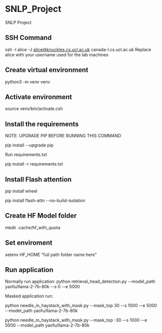 # SNLP_Project
SNLP Project

## SSH Command
ssh -l alice -J alice@knuckles.cs.ucl.ac.uk canada-l.cs.ucl.ac.uk
Replace alice with your username used for the lab machines

## Create virtual environment
python3 -m venv venv

## Activate environment
source venv/bin/activate.csh

## Install the requirements
NOTE: UPGRADE PIP BEFORE RUNNING THIS COMMAND

pip install --upgrade pip

Run requirements.txt

pip install -r requirements.txt

## Install Flash attention
pip install wheel

pip install flash-attn --no-build-isolation

## Create HF Model folder
mkdir .cache/hf_with_quota

## Set enviroment
setenv HF_HOME "full path folder name here"

## Run application
Normally run application:
python retrieval_head_detection.py --model_path yaofu/llama-2-7b-80k --s 0 --e 5000

Masked application run:

python needle_in_haystack_with_mask.py --mask_top 30 --s 1000 --e 5000  --model_path yaofu/llama-2-7b-80k  

python needle_in_haystack_with_mask.py --mask_top -30 --s 1000 --e 5000  --model_path yaofu/llama-2-7b-80k
